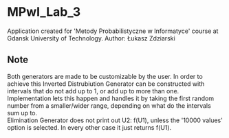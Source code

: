 # MPwI_Lab_3
Application created for 'Metody Probabilistyczne w Informatyce' course at Gdansk University of Technology.
Author: Łukasz Zdziarski
## Note
Both generators are made to be customizable by the user. In order to achieve this Inverted Distrubiution Generator can be constructed with intervals that do not add up to 1, or add up to more than one. Implementation lets this happen and handles it by taking the first random number from a smaller/wider range, depending on what do the intervals sum up to.  
Elimination Generator does not print out U2: f(U1), unless the '10000 values' option is selected. In every other case it just returns f(U1).
